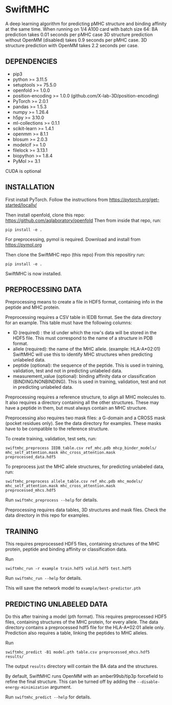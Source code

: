 # SwiftMHC

A deep learning algorithm for predicting pMHC structure and binding affinity at the same time.
When running on 1/4 A100 card with batch size 64:
  BA prediction takes 0.01 seconds per pMHC case
  3D structure prediction without OpenMM (disabled) takes 0.9 seconds per pMHC case.
  3D structure prediction with OpenMM takes 2.2 seconds per case.

## DEPENDENCIES

 - pip3
 - python >= 3.11.5
 - setuptools >= 75.5.0
 - openfold >= 1.0.0
 - position-encoding >= 1.0.0 (github.com/X-lab-3D/position-encoding)
 - PyTorch >= 2.0.1
 - pandas >= 1.5.3
 - numpy >= 1.26.4
 - h5py >= 3.10.0
 - ml-collections >= 0.1.1
 - scikit-learn >= 1.4.1
 - openmm >= 8.1.1
 - blosum >= 2.0.3
 - modelcif >= 1.0
 - filelock >= 3.13.1
 - biopython >= 1.8.4
 - PyMol >= 3.1

CUDA is optional

## INSTALLATION

First install PyTorch. Follow the instructions from https://pytorch.org/get-started/locally/

Then install openfold, clone this repo: https://github.com/aqlaboratory/openfold
Then from inside that repo, run:

```
pip install -e .
```

For preprocessing, pymol is required. Download and install from https://pymol.org

Then clone the SwiftMHC repo (this repo)
From this repositiry run:
```
pip install -e .
```

SwiftMHC is now installed.

## PREPROCESSING DATA

Preprocessing means to create a file in HDF5 format, containing info in the peptide and MHC protein.

Preprocessing requires a CSV table in IEDB format. See the data directory for an example.
This table must have the following columns:
- ID (required) : the id under which the row's data will be stored in the HDF5 file. This must correspond to the name of a structure in PDB format.
- allele (required): the name of the MHC allele. (example: HLA-A*02:01) SwiftMHC will use this to identify MHC structures when predicting unlabeled data.
- peptide (optional): the sequence of the peptide. This is used in training, validation, test and not in predicting unlabeled data.
- measurement_value (optional): binding affinity data or classification (BINDING/NONBINDING). This is used in training, validation, test and not in predicting unlabeled data.

Preprocessing requires a reference structure, to align all MHC molecules to.
It also requires a directory containing all the other structures. These may have a peptide in them, but must always contain an MHC structure.

Preprocessing also requires two mask files: a G-domain and a CROSS mask (pocket residues only). See the data directory for examples.
These masks have to be compatible to the reference structure.

To create training, validation, test sets, run:
```
swiftmhc_preprocess IEDB_table.csv ref_mhc.pdb mhcp_binder_models/ mhc_self_attention.mask mhc_cross_attention.mask preprocessed_data.hdf5
```

To preprocess just the MHC allele structures, for predicting unlabeled data, run:
```
swiftmhc_preprocess allele_table.csv ref_mhc.pdb mhc_models/ mhc_self_attention.mask mhc_cross_attention.mask preprocessed_mhcs.hdf5
```

Run `swiftmhc_preprocess --help` for details.

Preprocessing requires data tables, 3D structures and mask files. Check the data directory in this repo for examples.

## TRAINING

This requires preprocessed HDF5 files, containing structures of the MHC protein, peptide and binding affinity or classification data.

Run
```
swiftmhc_run -r example train.hdf5 valid.hdf5 test.hdf5
```

Run `swiftmhc_run --help` for details.


This will save the network model to `example/best-predictor.pth`

## PREDICTING UNLABELED DATA

Do this after training a model (pth format).
This requires preprocessed HDF5 files, containing structures of the MHC protein, for every allele.
The data directory contains a preprocessed hdf5 file for the HLA-A*02:01 allele only.
Prediction also requires a table, linking the peptides to MHC alleles.

Run
```
swiftmhc_predict -B1 model.pth table.csv preprocessed_mhcs.hdf5 results/
```

The output `results` directory will contain the BA data and the structures.

By default, SwiftMHC runs OpenMM with an amber99sb/tip3p forcefield to refine the final structure.
This can be turned off by adding the `--disable-energy-minimization` argument.

Run `swiftmhc_predict --help` for details.
